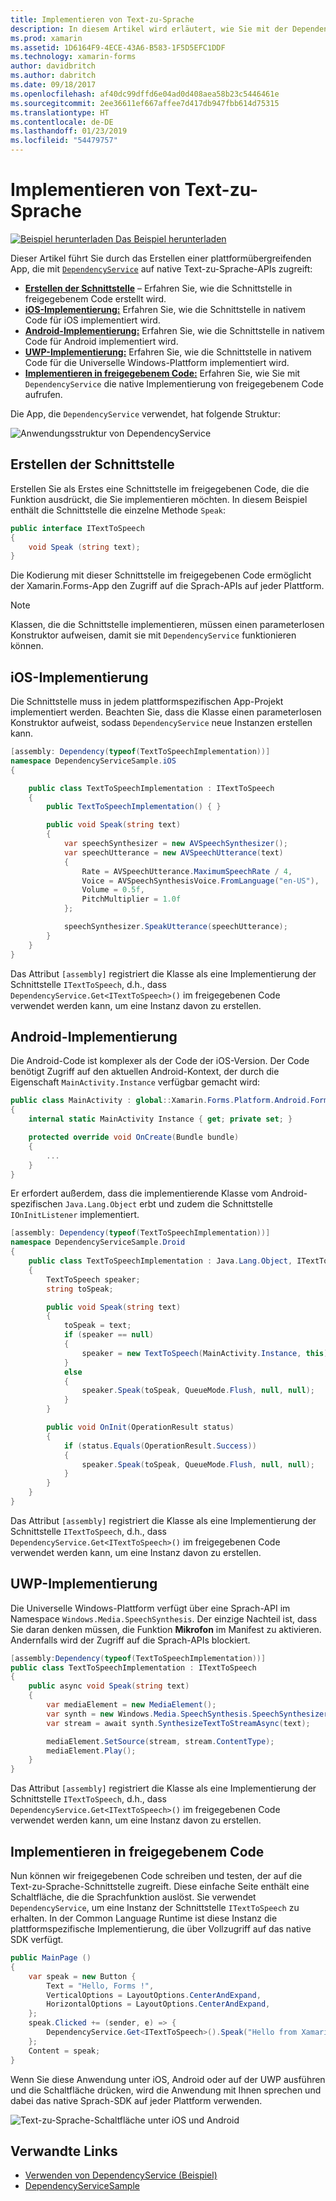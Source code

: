 ```yaml
---
title: Implementieren von Text-zu-Sprache
description: In diesem Artikel wird erläutert, wie Sie mit der DependencyService-Klasse von Xamarin.Forms die native Text-zu-Sprache-API jeder Plattform aufrufen.
ms.prod: xamarin
ms.assetid: 1D6164F9-4ECE-43A6-B583-1F5D5EFC1DDF
ms.technology: xamarin-forms
author: davidbritch
ms.author: dabritch
ms.date: 09/18/2017
ms.openlocfilehash: af40dc99dffd6e04ad0d408aea58b23c5446461e
ms.sourcegitcommit: 2ee36611ef667affee7d417db947fbb614d75315
ms.translationtype: HT
ms.contentlocale: de-DE
ms.lasthandoff: 01/23/2019
ms.locfileid: "54479757"
---
```

# <a name="implementing-text-to-speech"></a>Implementieren von Text-zu-Sprache

[![Beispiel herunterladen](~/media/shared/download.png) Das Beispiel herunterladen](https://developer.xamarin.com/samples/xamarin-forms/UsingDependencyService/)

Dieser Artikel führt Sie durch das Erstellen einer plattformübergreifenden App, die mit [`DependencyService`](xref:Xamarin.Forms.DependencyService) auf native Text-zu-Sprache-APIs zugreift:

- **[Erstellen der Schnittstelle](#Creating_the_Interface)** &ndash; Erfahren Sie, wie die Schnittstelle in freigegebenem Code erstellt wird.
- **[iOS-Implementierung:](#iOS_Implementation)** Erfahren Sie, wie die Schnittstelle in nativem Code für iOS implementiert wird.
- **[Android-Implementierung:](#Android_Implementation)** Erfahren Sie, wie die Schnittstelle in nativem Code für Android implementiert wird.
- **[UWP-Implementierung:](#WindowsImplementation)** Erfahren Sie, wie die Schnittstelle in nativem Code für die Universelle Windows-Plattform implementiert wird.
- **[Implementieren in freigegebenem Code:](#Implementing_in_Shared_Code)** Erfahren Sie, wie Sie mit `DependencyService` die native Implementierung von freigegebenem Code aufrufen.

Die App, die `DependencyService` verwendet, hat folgende Struktur:

![](text-to-speech-images/tts-diagram.png "Anwendungsstruktur von DependencyService")

<a name="Creating_the_Interface" />

## <a name="creating-the-interface"></a>Erstellen der Schnittstelle

Erstellen Sie als Erstes eine Schnittstelle im freigegebenen Code, die die Funktion ausdrückt, die Sie implementieren möchten. In diesem Beispiel enthält die Schnittstelle die einzelne Methode `Speak`:

```csharp
public interface ITextToSpeech
{
    void Speak (string text);
}
```

Die Kodierung mit dieser Schnittstelle im freigegebenen Code ermöglicht der Xamarin.Forms-App den Zugriff auf die Sprach-APIs auf jeder Plattform.

> [!NOTE]
> Klassen, die die Schnittstelle implementieren, müssen einen parameterlosen Konstruktor aufweisen, damit sie mit `DependencyService` funktionieren können.

<a name="iOS_Implementation" />

## <a name="ios-implementation"></a>iOS-Implementierung

Die Schnittstelle muss in jedem plattformspezifischen App-Projekt implementiert werden. Beachten Sie, dass die Klasse einen parameterlosen Konstruktor aufweist, sodass `DependencyService` neue Instanzen erstellen kann.

```csharp
[assembly: Dependency(typeof(TextToSpeechImplementation))]
namespace DependencyServiceSample.iOS
{

    public class TextToSpeechImplementation : ITextToSpeech
    {
        public TextToSpeechImplementation() { }

        public void Speak(string text)
        {
            var speechSynthesizer = new AVSpeechSynthesizer();
            var speechUtterance = new AVSpeechUtterance(text)
            {
                Rate = AVSpeechUtterance.MaximumSpeechRate / 4,
                Voice = AVSpeechSynthesisVoice.FromLanguage("en-US"),
                Volume = 0.5f,
                PitchMultiplier = 1.0f
            };

            speechSynthesizer.SpeakUtterance(speechUtterance);
        }
    }
}
```

Das Attribut `[assembly]` registriert die Klasse als eine Implementierung der Schnittstelle `ITextToSpeech`, d.h., dass `DependencyService.Get<ITextToSpeech>()` im freigegebenen Code verwendet werden kann, um eine Instanz davon zu erstellen.

<a name="Android_Implementation" />

## <a name="android-implementation"></a>Android-Implementierung

Die Android-Code ist komplexer als der Code der iOS-Version. Der Code benötigt Zugriff auf den aktuellen Android-Kontext, der durch die Eigenschaft `MainActivity.Instance` verfügbar gemacht wird:

```csharp
public class MainActivity : global::Xamarin.Forms.Platform.Android.FormsAppCompatActivity
{
    internal static MainActivity Instance { get; private set; }

    protected override void OnCreate(Bundle bundle)
    {
        ...
    }
}
```

Er erfordert außerdem, dass die implementierende Klasse vom Android-spezifischen `Java.Lang.Object` erbt und zudem die Schnittstelle `IOnInitListener` implementiert.

```csharp
[assembly: Dependency(typeof(TextToSpeechImplementation))]
namespace DependencyServiceSample.Droid
{
    public class TextToSpeechImplementation : Java.Lang.Object, ITextToSpeech, TextToSpeech.IOnInitListener
    {
        TextToSpeech speaker;
        string toSpeak;

        public void Speak(string text)
        {
            toSpeak = text;
            if (speaker == null)
            {
                speaker = new TextToSpeech(MainActivity.Instance, this);
            }
            else
            {
                speaker.Speak(toSpeak, QueueMode.Flush, null, null);
            }
        }

        public void OnInit(OperationResult status)
        {
            if (status.Equals(OperationResult.Success))
            {
                speaker.Speak(toSpeak, QueueMode.Flush, null, null);
            }
        }
    }
}
```

Das Attribut `[assembly]` registriert die Klasse als eine Implementierung der Schnittstelle `ITextToSpeech`, d.h., dass `DependencyService.Get<ITextToSpeech>()` im freigegebenen Code verwendet werden kann, um eine Instanz davon zu erstellen.

<a name="WindowsImplementation" />

## <a name="universal-windows-platform-implementation"></a>UWP-Implementierung

Die Universelle Windows-Plattform verfügt über eine Sprach-API im Namespace `Windows.Media.SpeechSynthesis`. Der einzige Nachteil ist, dass Sie daran denken müssen, die Funktion **Mikrofon** im Manifest zu aktivieren. Andernfalls wird der Zugriff auf die Sprach-APIs blockiert.

```csharp
[assembly:Dependency(typeof(TextToSpeechImplementation))]
public class TextToSpeechImplementation : ITextToSpeech
{
    public async void Speak(string text)
    {
        var mediaElement = new MediaElement();
        var synth = new Windows.Media.SpeechSynthesis.SpeechSynthesizer();
        var stream = await synth.SynthesizeTextToStreamAsync(text);

        mediaElement.SetSource(stream, stream.ContentType);
        mediaElement.Play();
    }
}
```

Das Attribut `[assembly]` registriert die Klasse als eine Implementierung der Schnittstelle `ITextToSpeech`, d.h., dass `DependencyService.Get<ITextToSpeech>()` im freigegebenen Code verwendet werden kann, um eine Instanz davon zu erstellen.

<a name="Implementing_in_Shared_Code" />

## <a name="implementing-in-shared-code"></a>Implementieren in freigegebenem Code

Nun können wir freigegebenen Code schreiben und testen, der auf die Text-zu-Sprache-Schnittstelle zugreift. Diese einfache Seite enthält eine Schaltfläche, die die Sprachfunktion auslöst. Sie verwendet `DependencyService`, um eine Instanz der Schnittstelle `ITextToSpeech` zu erhalten. In der Common Language Runtime ist diese Instanz die plattformspezifische Implementierung, die über Vollzugriff auf das native SDK verfügt.

```csharp
public MainPage ()
{
    var speak = new Button {
        Text = "Hello, Forms !",
        VerticalOptions = LayoutOptions.CenterAndExpand,
        HorizontalOptions = LayoutOptions.CenterAndExpand,
    };
    speak.Clicked += (sender, e) => {
        DependencyService.Get<ITextToSpeech>().Speak("Hello from Xamarin Forms");
    };
    Content = speak;
}
```

Wenn Sie diese Anwendung unter iOS, Android oder auf der UWP ausführen und die Schaltfläche drücken, wird die Anwendung mit Ihnen sprechen und dabei das native Sprach-SDK auf jeder Plattform verwenden.

 ![Text-zu-Sprache-Schaltfläche unter iOS und Android](text-to-speech-images/running.png "Beispiel für Text-zu-Sprache")


## <a name="related-links"></a>Verwandte Links

- [Verwenden von DependencyService (Beispiel)](https://developer.xamarin.com/samples/xamarin-forms/UsingDependencyService/)
- [DependencyServiceSample](https://developer.xamarin.com/samples/xamarin-forms/DependencyService/DependencyServiceSample/)
